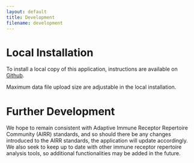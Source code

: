 ```yaml
---
layout: default
title: Development
filename: development
---
```


# Local Installation

To install a local copy of this application, instructions are available on [Github](https://github.com/elulu3/LymphoSeq2_Shiny). 

Maximum data file upload size are adjustable in the local installation.

# Further Development

We hope to remain consistent with Adaptive Immune Receptor Repertoire Community (AIRR) standards, and so should there be any changes introduced to the AIRR standards, the application will update accordingly. We also seek to keep up to date with other immune receptor repertoire analysis tools, so additional functionalities may be added in the future.
